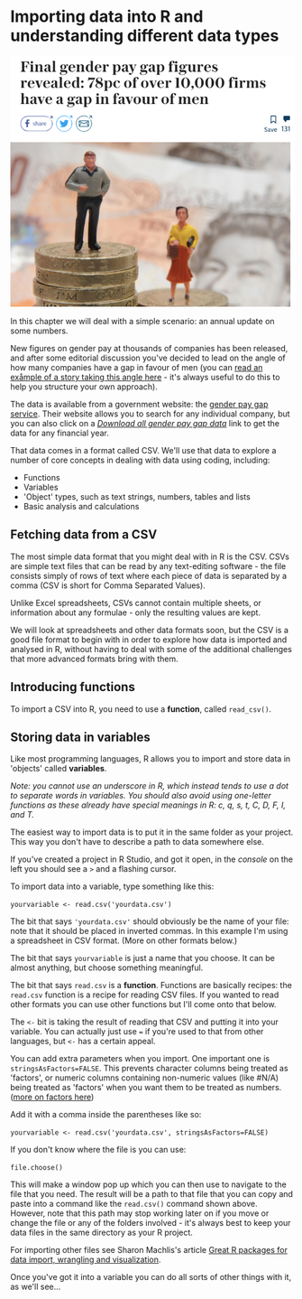 # Importing data into R and understanding different data types

![This Telegraph story establishes the scale of the gender pay gap](images/genderpaygaptelegraph.png)

In this chapter we will deal with a simple scenario: an annual update on some numbers.

New figures on gender pay at thousands of companies has been released, and after some editorial discussion you've decided to lead on the angle of how many companies have a gap in favour of men (you can [read an exåmple of a story taking this angle here](https://www.telegraph.co.uk/business/2018/04/05/final-gender-pay-gap-figures-revealed78pc-10015-firms-have-gap/) - it's always useful to do this to help you structure your own approach).

The data is available from a government website: the [gender pay gap service](https://gender-pay-gap.service.gov.uk/). Their website allows you to search for any individual company, but you can also click on a *[Download all gender pay gap data](https://gender-pay-gap.service.gov.uk/viewing/download)* link to get the data for any financial year.

That data comes in a format called CSV. We'll use that data to explore a number of core concepts in dealing with data using coding, including:

* Functions
* Variables
* 'Object' types, such as text strings, numbers, tables and lists
* Basic analysis and calculations

## Fetching data from a CSV

The most simple data format that you might deal with in R is the CSV. CSVs are simple text files that can be read by any text-editing software - the file consists simply of rows of text where each piece of data is separated by a comma (CSV is short for Comma Separated Values). 

Unlike Excel spreadsheets, CSVs cannot contain multiple sheets, or information about any formulae - only the resulting values are kept.

We will look at spreadsheets and other data formats soon, but the CSV is a good file format to begin with in order to explore how data is imported and analysed in R, without having to deal with some of the additional challenges that more advanced formats bring with them.

## Introducing functions

To import a CSV into R, you need to use a **function**, called `read_csv()`.


## Storing data in variables

Like most programming languages, R allows you to import and store data in 'objects' called **variables**.

*Note: you cannot use an underscore in R, which instead tends to use a dot to separate words in variables. You should also avoid using one-letter functions as these already have special meanings in R: c, q, s, t, C, D, F, I, and T.*

The easiest way to import data is to put it in the same folder as your project. This way you don't have to describe a path to data somewhere else.

If you've created a project in R Studio, and got it open, in the *console* on the left you should see a `>` and a flashing cursor.

To import data into a variable, type something like this:

`yourvariable <- read.csv('yourdata.csv')`

The bit that says `'yourdata.csv'` should obviously be the name of your file: note that it should be placed in inverted commas. In this example I'm using a spreadsheet in CSV format. (More on other formats below.)

The bit that says `yourvariable` is just a name that you choose. It can be almost anything, but choose something meaningful.

The bit that says `read.csv` is a **function**. Functions are basically recipes: the `read.csv` function is a recipe for reading CSV files. If you wanted to read other formats you can use other functions but I'll come onto that below.

The `<-` bit is taking the result of reading that CSV and putting it into your variable. You can actually just use `=` if you're used to that from other languages, but `<-` has a certain appeal.

You can add extra parameters when you import. One important one is `stringsAsFactors=FALSE`. This prevents character columns being treated as 'factors', or numeric columns containing non-numeric values (like #N/A) being treated as 'factors' when you want them to be treated as numbers. ([more on factors here](https://blog.exploratory.io/why-factor-is-one-of-the-most-amazing-things-in-r-e967fe27d292))

Add it with a comma inside the parentheses like so:

`yourvariable <- read.csv('yourdata.csv', stringsAsFactors=FALSE)`

If you don't know where the file is you can use:

`file.choose()`

This will make a window pop up which you can then use to navigate to the file that you need. The result will be a path to that file that you can copy and paste into a command like the `read.csv()` command shown above. However, note that this path may stop working later on if you move or change the file or any of the folders involved - it's always best to keep your data files in the same directory as your R project.

For importing other files see Sharon Machlis's article [Great R packages for data import, wrangling and visualization](http://www.computerworld.com/article/2921176/business-intelligence/great-r-packages-for-data-import-wrangling-visualization.html).

Once you've got it into a variable you can do all sorts of other things with it, as we'll see...

